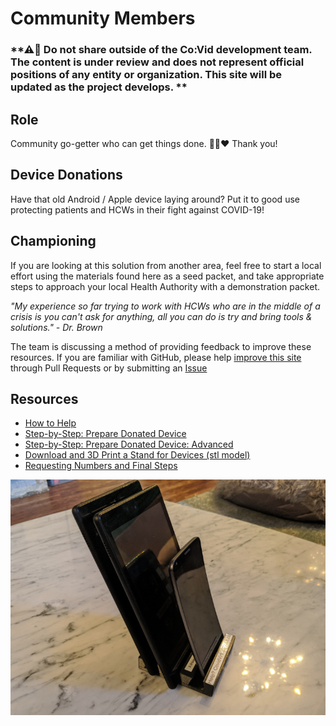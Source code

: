 # Community Members

### **⚠🛑 Do not share outside of the Co:Vid development team. The content is under review and does not represent official positions of any entity or organization. This site will be updated as the project develops. **

## Role
Community go-getter who can get things done. 🐱‍🏍♥ Thank you!

## Device Donations

Have that old Android / Apple device laying around? Put it to good use protecting patients and HCWs in their fight against COVID-19!

## Championing
If you are looking at this solution from another area, feel free to start a local effort using the materials found here as a seed packet, and take appropriate steps to approach your local Health Authority with a demonstration packet.

*"My experience so far trying to work with HCWs who are in the middle of a crisis is you can't ask for anything, all you can do is try and bring tools & solutions." - Dr. Brown*

The team is discussing a method of providing feedback to improve these resources. If you are familiar with GitHub, please help [improve this site](https://github.com/co-vid-communication/co-vid-communication.github.io) through Pull Requests or by submitting an [Issue](https://github.com/co-vid-communication/co-vid-communication.github.io/issues)

## Resources
* [How to Help](help_steps.md)
* [Step-by-Step: Prepare Donated Device](device_prep.md)
* [Step-by-Step: Prepare Donated Device: Advanced](device_prep_advanced.md)
* [Download and 3D Print a Stand for Devices (stl model)](assets/cvt_device_holder_model.stl)
* [Requesting Numbers and Final Steps](documents/cvt_final_device_setup.pdf)

![Completed Package](assets/community/device_stand_3.png)